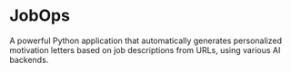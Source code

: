 # JobOps

A powerful Python application that automatically generates personalized motivation letters based on job descriptions from URLs, using various AI backends. 
